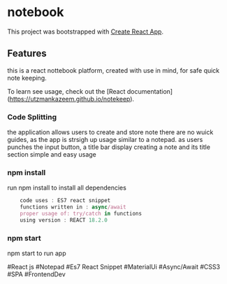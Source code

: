 # notebook

This project was bootstrapped with [Create React App](https://github.com/facebook/create-react-app).

## Features

this is a react nottebook platform, created with use in mind, for safe quick note keeping.

To learn see usage, check out the [React documentation] (https://utzmankazeem.github.io/notekeep).

### Code Splitting

the application allows users to create and store note
there are no wuick guides, as the app is strsigh up usage similar to a notepad.
as users punches the input button, a title bar display creating a note and its title section
simple and easy usage

### npm install

run npm install to install all dependencies

```ts
    code uses : ES7 react snippet
    functions written in : async/await
    proper usage of: try/catch in functions
    using version : REACT 18.2.0
```

### npm start

npm start to run app

#React js 
#Notepad 
#Es7 React Snippet 
#MaterialUi
#Async/Await 
#CSS3
#SPA
#FrontendDev
